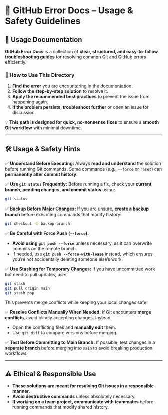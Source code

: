# **📌 GitHub Error Docs – Usage & Safety Guidelines**  

## **🚀 Usage Documentation**  

**GitHub Error Docs** is a collection of **clear, structured, and easy-to-follow troubleshooting guides** for resolving common Git and GitHub errors efficiently.  

### **🔹 How to Use This Directory**  
1. **Find the error** you are encountering in the documentation.  
2. **Follow the step-by-step solution** to resolve it.  
3. **Apply the recommended best practices** to prevent the issue from happening again.  
4. **If the problem persists, troubleshoot further** or open an issue for discussion.  

💡 **This path is designed for quick, no-nonsense fixes** to ensure a **smooth Git workflow** with minimal downtime.  

---

## **🛠 Usage & Safety Hints**  

✅ **Understand Before Executing:** Always **read and understand** the solution before running Git commands. Some commands (e.g., `--force` or `reset`) can **permanently alter commit history**.  

✅ **Use `git status` Frequently:** Before running a fix, check your **current branch, pending changes, and commit status** using:  
   ```sh
   git status
   ```  

✅ **Backup Before Major Changes:** If you are unsure, **create a backup branch** before executing commands that modify history:  
   ```sh
   git checkout -b backup-branch
   ```  

✅ **Be Careful with Force Push (`--force`):**  
   - **Avoid using `git push --force`** unless necessary, as it can overwrite commits on the remote branch.  
   - If needed, use **`git push --force-with-lease`** instead, which ensures you’re not accidentally deleting someone else’s work.  

✅ **Use Stashing for Temporary Changes:** If you have uncommitted work but need to pull updates, use:  
   ```sh
   git stash
   git pull origin main
   git stash pop
   ```  
   This prevents merge conflicts while keeping your local changes safe.  

✅ **Resolve Conflicts Manually When Needed:** If Git encounters **merge conflicts**, avoid blindly accepting changes. Instead:  
   - Open the conflicting files and **manually edit** them.  
   - Use `git diff` to compare versions before merging.  

✅ **Test Before Committing to Main Branch:** If possible, test changes in a **separate branch** before merging into `main` to avoid breaking production workflows.  

---

## **⚠ Ethical & Responsible Use**  

- **These solutions are meant for resolving Git issues in a responsible manner.**  
- **Avoid destructive commands** unless absolutely necessary.  
- **If working on a team project, communicate with teammates** before running commands that modify shared history.